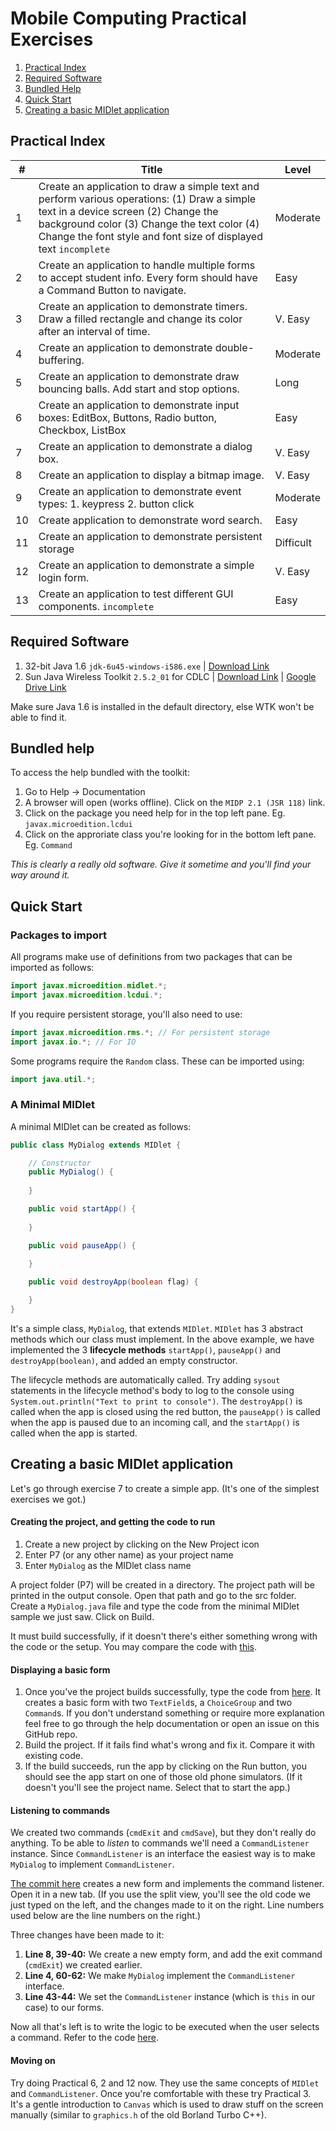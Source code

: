 # Mobile Computing Practical Exercises

1. [Practical Index](#practical-index)
1. [Required Software](#required-software)
1. [Bundled Help](#bundled-help)
1. [Quick Start](#quick-start)
1. [Creating a basic MIDlet application](#creating-a-basic-midlet-application)

## Practical Index



| #  | Title      | Level     |
|----|------------|-----------|
| 1  | Create an application to draw a simple text and perform various operations: (1) Draw a simple text in a device screen (2) Change the background color (3) Change the text color (4) Change the font style and font size of displayed text `incomplete` | Moderate |
| 2  | Create an application to handle multiple forms to accept student info. Every form should have a Command Button to navigate.| Easy |
| 3  | Create an application to demonstrate timers. Draw a filled rectangle and change its color after an interval of time. | V. Easy |
| 4  | Create an application to demonstrate double-buffering. | Moderate  |
| 5  | Create an application to demonstrate draw bouncing balls. Add start and stop options. | Long      |
| 6  | Create an application to demonstrate input boxes: EditBox, Buttons, Radio button, Checkbox, ListBox  | Easy   |
| 7  | Create an application to demonstrate a dialog box. | V. Easy   |
| 8  | Create an application to display a bitmap image.   | V. Easy   |
| 9  | Create an application to demonstrate event types: 1. keypress 2. button click |Moderate           |
| 10 | Create application to demonstrate word search. | Easy      |
| 11 | Create an application to demonstrate persistent storage   | Difficult |
| 12 | Create an application to demonstrate a simple login form. | V. Easy   |
| 13 | Create an application to test different GUI components. `incomplete`  | Easy      |

## Required Software

1. 32-bit Java 1.6 `jdk-6u45-windows-i586.exe` | [Download Link](http://www.oracle.com/technetwork/java/javase/downloads/java-archive-downloads-javase6-419409.html)
1. Sun Java Wireless Toolkit `2.5.2_01` for CDLC | [Download Link](http://www.oracle.com/technetwork/java/download-135801.html) | [Google Drive Link](https://drive.google.com/open?id=0B5Yb3LKMG9MPZmlwOWprNWNnUjg)

Make sure Java 1.6 is installed in the default directory, else WTK won't be able to find it.

## Bundled help

To access the help bundled with the toolkit:

1. Go to Help &rarr; Documentation
1. A browser will open (works offline). Click on the `MIDP 2.1 (JSR 118)` link.
1. Click on the package you need help for in the top left pane. Eg. `javax.microedition.lcdui`
1. Click on the approriate class you're looking for in the bottom left pane. Eg. `Command`

_This is clearly a really old software. Give it sometime and you'll find your way around it._

## Quick Start

### Packages to import

All programs make use of definitions from two packages that can be imported as follows:

```java
import javax.microedition.midlet.*;
import javax.microedition.lcdui.*;
```

If you require persistent storage, you'll also need to use:
```java
import javax.microedition.rms.*; // For persistent storage
import javax.io.*; // For IO
```

Some programs require the `Random` class. These can be imported using:
```java
import java.util.*;
```

### A Minimal MIDlet

A minimal MIDlet can be created as follows:

```java
public class MyDialog extends MIDlet {

    // Constructor
    public MyDialog() {
        
    }

    public void startApp() {
        
    }

    public void pauseApp() {
        
    }

    public void destroyApp(boolean flag) {

    }
}
```

It's a simple class, `MyDialog`, that extends `MIDlet`. `MIDlet` has 3 abstract methods which our class must implement. In the above example, we have implemented the 3 **lifecycle methods** `startApp()`, `pauseApp()` and `destroyApp(boolean)`, and added an empty constructor.

The lifecycle methods are automatically called. Try adding `sysout` statements in the lifecycle method's body to log to the console using `System.out.println("Text to print to console")`. The `destroyApp()` is called when the app is closed using the red button, the `pauseApp()` is called when the app is paused due to an incoming call, and the `startApp()` is called when the app is started.

## Creating a basic MIDlet application

Let's go through exercise 7 to create a simple app. (It's one of the simplest exercises we got.)

#### Creating the project, and getting the code to run

1. Create a new project by clicking on the New Project icon
1. Enter P7 (or any other name) as your project name
1. Enter `MyDialog` as the MIDlet class name

A project folder (P7) will be created in a directory. The project path will be printed in the output console. Open that path and go to the src folder. Create a `MyDialog.java` file and type the code from the minimal MIDlet sample we just saw. Click on Build.

It must build successfully, if it doesn't there's either something wrong with the code or the setup. You may compare the code with [this](https://github.com/msc-it/mc-pracs/blob/621d7ad3bf9c19c0b6618e87c5226564ecae36fb/P7/src/MyDialog.java).

#### Displaying a basic form

1. Once you've the project builds successfully, type the code from [here](https://github.com/msc-it/mc-pracs/blob/d91623fcf0e938f557f666c033d9c9ff004f0432/P7/src/MyDialog.java). It creates a basic form with two `TextField`s, a `ChoiceGroup` and two `Command`s. If you don't understand something or require more explanation feel free to go through the help documentation or open an issue on this GitHub repo.
1. Build the project. If it fails find what's wrong and fix it. Compare it with existing code. 
1. If the build succeeds, run the app by clicking on the Run button, you should see the app start on one of those old phone simulators. (If it doesn't you'll see the project name. Select that to start the app.)

#### Listening to commands

We created two commands (`cmdExit` and `cmdSave`), but they don't really do anything. To be able to _listen_ to commands we'll need a `CommandListener` instance. Since `CommandListener` is an interface the easiest way is to make `MyDialog` to implement `CommandListener`.

[The commit here](https://github.com/msc-it/mc-pracs/commit/887d9ed48a74e2ab97039c60a48b6d3ade86577a) creates a new form and implements the command listener. Open it in a new tab. (If you use the split view, you'll see the old code we just typed on the left, and the changes made to it on the right. Line numbers used below are the line numbers on the right.)

Three changes have been made to it:

1. **Line 8, 39-40:** We create a new empty form, and add the exit command (`cmdExit`) we created earlier.
2. **Line 4, 60-62:** We make `MyDialog` implement the `CommandListener` interface.
3. **Line 43-44:** We set the `CommandListener` instance (which is `this` in our case) to our forms.

Now all that's left is to write the logic to be executed when the user selects a command. Refer to the code [here](https://github.com/msc-it/mc-pracs/commit/7a29fac0dde82552cb2397f5a0215d861e83107c).

#### Moving on

Try doing Practical 6, 2 and 12 now. They use the same concepts of `MIDlet` and `CommandListener`. Once you're comfortable with these try Practical 3. It's a gentle introduction to `Canvas` which is used to draw stuff on the screen manually (similar to `graphics.h` of the old Borland Turbo C++).
